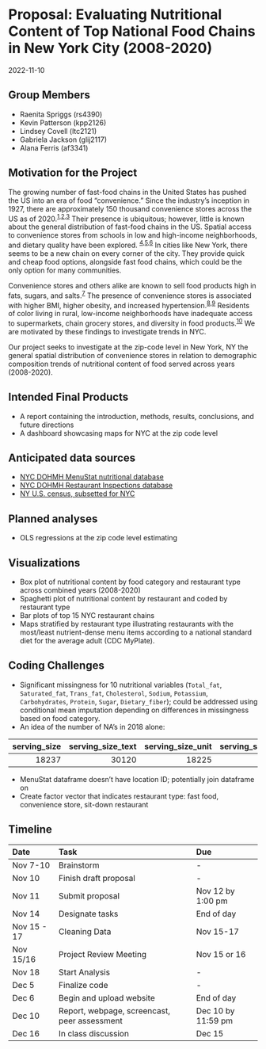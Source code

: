 Proposal: Evaluating Nutritional Content of Top National Food Chains in
New York City (2008-2020)
================
2022-11-10

## Group Members

-   Raenita Spriggs (rs4390)
-   Kevin Patterson (kpp2126)
-   Lindsey Covell (ltc2121)
-   Gabriela Jackson (glij2117)
-   Alana Ferris (af3341)

## Motivation for the Project

The growing number of fast-food chains in the United States has pushed
the US into an era of food “convenience.” Since the industry’s inception
in 1927, there are approximately 150 thousand convenience stores across
the US as of
2020.<sup>[1](https://www.emerald.com/insight/content/doi/10.1108/EUM0000000002953/full/html),[2](https://www.statista.com/topics/3869/convenience-stores-in-the-us/),[3](https://www.convenience.org/Research/FactSheets/IndustryStoreCount)</sup>
Their presence is ubiquitous; however, little is known about the general
distribution of fast-food chains in the US. Spatial access to
convenience stores from schools in low and high-income neighborhoods,
and dietary quality have been explored.
<sup>[4](https://escholarship.org/uc/item/93f0g6z8),[5](https://link.springer.com/article/10.1007/s12061-013-9095-6),[6](https://www.frontiersin.org/articles/10.3389/fpubh.2022.857754/full)</sup>
In cities like New York, there seems to be a new chain on every corner
of the city. They provide quick and cheap food options, alongside fast
food chains, which could be the only option for many communities.

Convenience stores and others alike are known to sell food products high
in fats, sugars, and
salts.<sup>[7](https://pubmed.ncbi.nlm.nih.gov/22898159/)</sup> The
presence of convenience stores is associated with higher BMI, higher
obesity, and increased
hypertension.<sup>[8](https://pubmed.ncbi.nlm.nih.gov/16530621/),[9](https://pubmed.ncbi.nlm.nih.gov/17884578/)</sup>
Residents of color living in rural, low-income neighborhoods have
inadequate access to supermarkets, chain grocery stores, and diversity
in food
products.<sup>[10](https://www.ajpmonline.org/article/S0749-3797(08)00838-6/fulltext)</sup>
We are motivated by these findings to investigate trends in NYC.

Our project seeks to investigate at the zip-code level in New York, NY
the general spatial distribution of convenience stores in relation to
demographic composition trends of nutritional content of food served
across years (2008-2020).

## Intended Final Products

-   A report containing the introduction, methods, results, conclusions,
    and future directions
-   A dashboard showcasing maps for NYC at the zip code level

## Anticipated data sources

-   [NYC DOHMH MenuStat nutritional
    database](https://www.menustat.org/data.html)
-   [NYC DOHMH Restaurant Inspections
    database](https://data.cityofnewyork.us/Health/Restaurants-rolled-up-/59dk-tdhz/data)
-   [NY U.S. census, subsetted for
    NYC](https://www.nyc.gov/site/doh/data/data-sets/new-york-city-health-and-nutrition-examination-survey-documentation.page)

## Planned analyses

-   OLS regressions at the zip code level estimating

## Visualizations

-   Box plot of nutritional content by food category and restaurant type
    across combined years (2008-2020)
-   Spaghetti plot of nutritional content by restaurant and coded by
    restaurant type
-   Bar plots of top 15 NYC restaurant chains
-   Maps stratified by restaurant type illustrating restaurants with the
    most/least nutrient-dense menu items according to a national
    standard diet for the average adult (CDC MyPlate).

## Coding Challenges

-   Significant missingness for 10 nutritional variables (`Total_fat`,
    `Saturated_fat`, `Trans_fat`, `Cholesterol`, `Sodium`, `Potassium`,
    `Carbohydrates`, `Protein`, `Sugar`, `Dietary_fiber`); could be
    addressed using conditional mean imputation depending on differences
    in missingness based on food category.
-   An idea of the number of NA’s in 2018 alone:

| serving_size | serving_size_text | serving_size_unit | serving_size_household | calories | total_fat | saturated_fat | trans_fat | cholesterol | sodium | potassium | carbohydrates | protein | sugar | dietary_fiber | calories_100g | total_fat_100g | saturated_fat_100g | trans_fat_100g | cholesterol_100g | sodium_100g | potassium_100g | carbohydrates_100g | protein_100g | sugar_100g | dietary_fiber_100g | calories_text | total_fat_text | saturated_fat_text | trans_fat_text | cholesterol_text | sodium_text | potassium_text | carbohydrates_text | protein_text | sugar_text | dietary_fiber_text |
|-------------:|------------------:|------------------:|-----------------------:|---------:|----------:|--------------:|----------:|------------:|-------:|----------:|--------------:|--------:|------:|--------------:|--------------:|---------------:|-------------------:|---------------:|-----------------:|------------:|---------------:|-------------------:|-------------:|-----------:|-------------------:|--------------:|---------------:|-------------------:|---------------:|-----------------:|------------:|---------------:|-------------------:|-------------:|-----------:|-------------------:|
|        18237 |             30120 |             18225 |                  22061 |     3496 |      3695 |          3708 |      5147 |        4089 |   3572 |     29682 |          3867 |    3899 |  4080 |          4195 |         18545 |          18675 |              18677 |          19534 |            18739 |       18552 |          29855 |              18721 |        18745 |      18667 |              18786 |         29950 |          30120 |              30120 |          30120 |            29967 |       30120 |          30120 |              29833 |        29933 |      29883 |              29786 |

-   MenuStat dataframe doesn’t have location ID; potentially join
    dataframe on
-   Create factor vector that indicates restaurant type: fast food,
    convenience store, sit-down restaurant

## Timeline

| Date        | Task                                         | Due                |
|:------------|:---------------------------------------------|:-------------------|
| Nov 7-10    | Brainstorm                                   | \-                 |
| Nov 10      | Finish draft proposal                        | \-                 |
| Nov 11      | Submit proposal                              | Nov 12 by 1:00 pm  |
| Nov 14      | Designate tasks                              | End of day         |
| Nov 15 - 17 | Cleaning Data                                | Nov 15-17          |
| Nov 15/16   | Project Review Meeting                       | Nov 15 or 16       |
| Nov 18      | Start Analysis                               | \-                 |
| Dec 5       | Finalize code                                | \-                 |
| Dec 6       | Begin and upload website                     | End of day         |
| Dec 10      | Report, webpage, screencast, peer assessment | Dec 10 by 11:59 pm |
| Dec 16      | In class discussion                          | Dec 15             |
